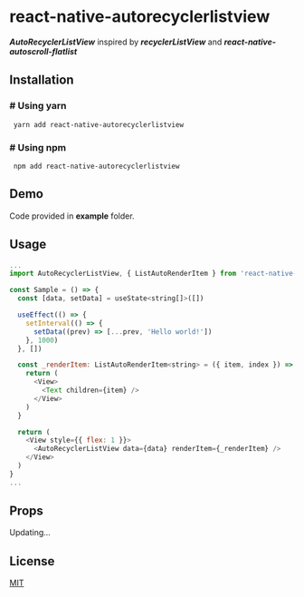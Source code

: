 # react-native-autorecyclerlistview

**_AutoRecyclerListView_** inspired by **_recyclerListView_** and **_react-native-autoscroll-flatlist_**

## Installation

### # Using yarn

     yarn add react-native-autorecyclerlistview

### # Using npm

     npm add react-native-autorecyclerlistview

## Demo

Code provided in **example** folder.

## Usage



```js
...
import AutoRecyclerListView, { ListAutoRenderItem } from 'react-native-autorecyclerlistview'

const Sample = () => {
  const [data, setData] = useState<string[]>([])

  useEffect(() => {
    setInterval(() => {
      setData((prev) => [...prev, 'Hello world!'])
    }, 1000)
  }, [])

  const _renderItem: ListAutoRenderItem<string> = ({ item, index }) => {
    return (
      <View>
        <Text children={item} />
      </View>
    )
  }

  return (
    <View style={{ flex: 1 }}>
      <AutoRecyclerListView data={data} renderItem={_renderItem} />
    </View>
  )
}
...
```


## Props

Updating...

## License

[MIT](https://choosealicense.com/licenses/mit/)
